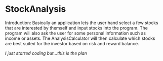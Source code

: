 # StockAnalysis

Introduction: Basically an application lets the user hand select a few stocks that are interested by themself and input stocks into the program. The program will also ask the user for some personal information such as income or assets. The AnalysisCalculator will then calculate which stocks are best suited for the investor based on risk and reward balance.

_I just started coding but...this is the plan_
